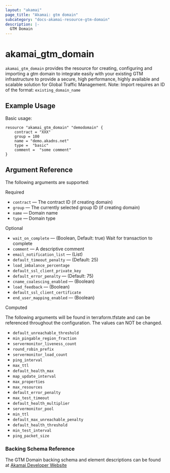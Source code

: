 ```yaml
---
layout: "akamai"
page_title: "Akamai: gtm domain"
subcategory: "docs-akamai-resource-gtm-domain"
description: |-
  GTM Domain
---
```


# akamai_gtm_domain

`akamai_gtm_domain` provides the resource for creating, configuring and importing a gtm domain to integrate easily with your existing GTM infrastructure to provide a secure, high performance, highly available and scalable solution for Global Traffic Management. Note: Import requires an ID of the format: `existing_domain_name`

## Example Usage

Basic usage:

```hcl
resource "akamai_gtm_domain" "demodomain" {
    contract = "XXX"
    group = 100
    name = "demo.akadns.net"
    type =  "basic"
    comment =  "some comment"
}
```

## Argument Reference

The following arguments are supported:

Required

* `contract` — The contract ID (if creating domain) 
* `group` — The currently selected group ID (if creating domain)   
* `name` — Domain name  
* `type` — Domain type  

Optional 

* `wait_on_complete` — (Boolean, Default: true) Wait for transaction to complete
* `comment` — A descriptive comment
* `email_notification_list` — (List)
* `default_timeout_penalty` — (Default: 25)
* `load_imbalance_percentage`
* `default_ssl_client_private_key`
* `default_error_penalty` — (Default: 75)
* `cname_coalescing_enabled` — (Boolean)
* `load_feedback` — (Boolean)
* `default_ssl_client_certificate`
* `end_user_mapping_enabled` — (Boolean)

Computed

The following arguments will be found in terraform.tfstate and can be referenced throughout the configuration. The values can NOT be changed.

* `default_unreachable_threshold` 
* `min_pingable_region_fraction`
* `servermonitor_liveness_count`
* `round_robin_prefix`
* `servermonitor_load_count`
* `ping_interval`
* `max_ttl`
* `default_health_max`
* `map_update_interval`
* `max_properties`
* `max_resources`
* `default_error_penalty`
* `max_test_timeout`
* `default_health_multiplier`
* `servermonitor_pool`
* `min_ttl`
* `default_max_unreachable_penalty`
* `default_health_threshold`
* `min_test_interval`
* `ping_packet_size`

### Backing Schema Reference

The GTM Domain backing schema and element descriptions can be found at [Akamai Developer Website](https://developer.akamai.com/api/web_performance/global_traffic_management/v1.html#domain)

